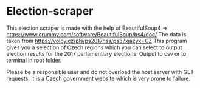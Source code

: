 # Election-scraper
This election scraper is made with the help of BeautifulSoup4 => https://www.crummy.com/software/BeautifulSoup/bs4/doc/
The data is taken from https://volby.cz/pls/ps2017nss/ps3?xjazyk=CZ
This program gives you a selection of Czech regions which you can select to output election results for the 2017 parlamentiary elections. Output to csv or to terminal in root folder.

Please be a responsible user and do not overload the host server with GET requests, it is a Czech government website which is very prone to failure. 
